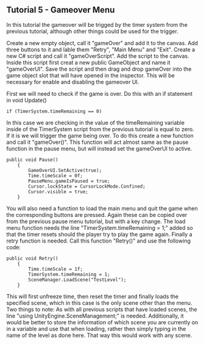 ## Tutorial 5 - Gameover Menu

In this tutorial the gameover will be trigged by the timer system from the previous tutorial, although other things could be used for the trigger.

Create a new empty object, call it "gameOver" and add it to the canvas. Add three buttons to it and lable them "Retry", "Main Menu" and "Exit". Create a new C# script and call it "gameOverScript". Add the script to the canvas. Inside this script first creat a new public GameObject and name it "gameOverUI". Save the script and then drag and drop gameOver into the game object slot that will have opened in the inspector. This will be necessary for enable and disabling the gameover UI.

First we will need to check if the game is over. Do this with an if statement in void Update()
```
if (TimerSystem.timeRemaining == 0)
```
In this case we are checking in the value of the timeRemaining variable inside of the TimerSystem script from the previous tutorial is equal to zero. If it is we will trigger the game being over. To do this create a new function and call it "gameOver()". This function will act almost same as the pause function in the pause menu, but will instead set the gameOverUI to active.
```
public void Pause()
    {
        GameOverUI.SetActive(true);
        Time.timeScale = 0f;
        PauseMenu.gameIsPaused = true;
        Cursor.lockState = CursorLockMode.Confined;
        Cursor.visible = true;
    }
```
You will also need a function to load the main menu and quit the game when the corresponding buttons are pressed. Again these can be copied over from the previous pause menu tutorial, but with a key change. The load menu function needs the line "TimerSystem.timeRemaining = 1;" added so that the timer resets should the player try to play the game again. Finally a retry function is needed. Call this function "Retry()" and use the following code:
```
public void Retry()
    {
        Time.timeScale = 1f;
        TimerSystem.timeRemaining = 1;
        SceneManager.LoadScene("TestLevel");
    }
```
This will first unfreeze time, then reset the timer and finally loads the specified scene, which in this case is the only scene other than the menu. Two things to note: As with all previous scripts that have loaded scenes, the line "using UnityEngine.SceneManagement;" is needed. Additionally, it would be better to store the information of which scene you are currently on in a variable and use that when loading, rather then simply typing in the name of the level as done here. That way this would work with any scene.
